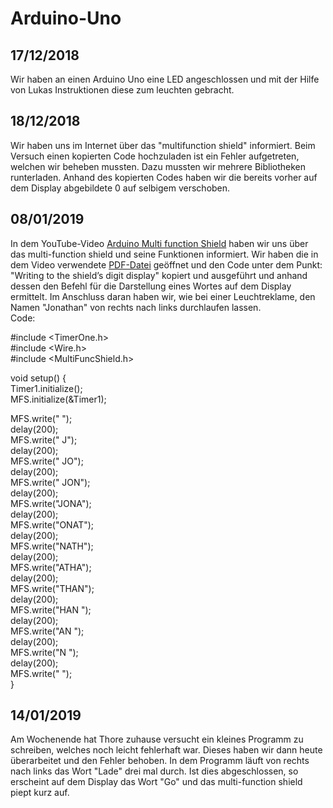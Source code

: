 # Arduino-Uno

## 17/12/2018
Wir haben an einen Arduino Uno eine LED angeschlossen und mit der Hilfe von Lukas Instruktionen diese zum leuchten gebracht.

## 18/12/2018
Wir haben uns im Internet über das "multifunction shield" informiert. Beim Versuch einen kopierten Code hochzuladen ist ein Fehler aufgetreten, welchen wir beheben mussten. Dazu mussten wir mehrere Bibliotheken runterladen. Anhand des kopierten Codes haben wir die bereits vorher auf dem Display abgebildete 0 auf selbigem verschoben.

## 08/01/2019
In dem YouTube-Video <a href="https://www.youtube.com/watch?v=X7T5sfrgprU">Arduino Multi function Shield</a> haben wir uns über das multi-function shield und seine Funktionen informiert. Wir haben die in dem Video verwendete <a href="https://www.mpja.com/download/hackatronics-arduino-multi-function-shield.pdf">PDF-Datei</a> geöffnet und den Code unter dem Punkt: "Writing to the shield’s digit display" kopiert und ausgeführt und anhand dessen den Befehl für die Darstellung eines Wortes auf dem Display ermittelt. Im Anschluss daran haben wir, wie bei einer Leuchtreklame, den Namen "Jonathan" von rechts nach links durchlaufen lassen.<br/>
Code:

#include <TimerOne.h><br/>
#include <Wire.h><br/>
#include <MultiFuncShield.h>

void setup() {<br/>
Timer1.initialize();<br/>
MFS.initialize(&Timer1);

MFS.write("    ");<br/>
delay(200);<br/>
MFS.write("   J");<br/>
delay(200);<br/>
MFS.write("  JO");<br/>
delay(200);<br/>
MFS.write(" JON");<br/>
delay(200);<br/>
MFS.write("JONA");<br/>
delay(200);<br/>
MFS.write("ONAT");<br/>
delay(200);<br/>
MFS.write("NATH");<br/>
delay(200);<br/>
MFS.write("ATHA");<br/>
delay(200);<br/>
MFS.write("THAN");<br/>
delay(200);<br/>
MFS.write("HAN ");<br/>
delay(200);<br/>
MFS.write("AN  ");<br/>
delay(200);<br/>
MFS.write("N   ");<br/>
delay(200);<br/>
MFS.write("    ");<br/>
}

## 14/01/2019
Am Wochenende hat Thore zuhause versucht ein kleines Programm zu schreiben, welches noch leicht fehlerhaft war. Dieses haben wir dann heute überarbeitet und den Fehler behoben. In dem Programm läuft von rechts nach links das Wort "Lade" drei mal durch. Ist dies abgeschlossen, so erscheint auf dem Display das Wort "Go" und das multi-function shield piept kurz auf.
